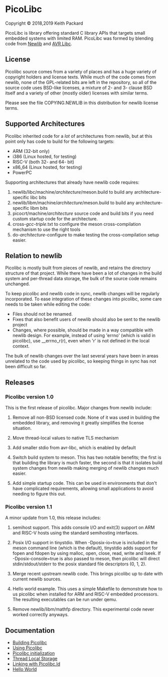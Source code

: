 # PicoLibc
Copyright © 2018,2019 Keith Packard

PicoLibc is library offering standard C library APIs that targets
small embedded systems with limited RAM. PicoLibc was formed by blending
code from [Newlib](http://sourceware.org/newlib/) and
[AVR Libc](https://www.nongnu.org/avr-libc/).

## License

Picolibc source comes from a variety of places and has a huge variety
of copyright holders and license texts. While much of the code comes
from newlib, none of the GPL-related bits are left in the repository,
so all of the source code uses BSD-like licenses, a mixture of 2- and
3- clause BSD itself and a variety of other (mostly older) licenses
with similar terms.

Please see the file COPYING.NEWLIB in this distribution for newlib
license terms.

## Supported Architectures

Picolibc inherited code for a *lot* of architectures from newlib, but
at this point only has code to build for the following targets:

 * ARM (32-bit only)
 * i386 (Linux hosted, for testing)
 * RISC-V (both 32- and 64- bit)
 * x86_64 (Linux hosted, for testing)
 * PowerPC

Supporting architectures that already have newlib code requires:

 1. newlib/libc/machine/_architecture_/meson.build to build any
    architecture-specific libc bits
 2. newlib/libm/machine/_architecture_/meson.build to build any
    architecture-specific libm bits
 3. picocrt/machine/_architecture_ source code and build bits if
    you need custom startup code for the architecture.
 4. cross-_gcc-triple_.txt to configure the meson cross-compilation
    mechanism to use the right tools
 5. do-_architecture_-configure to make testing the cross-compilation
    setup easier.

## Relation to newlib

Picolibc is mostly built from pieces of newlib, and retains the
directory structure of that project. While there have been a lot of
changes in the build system and per-thread data storage, the bulk of
the source code remains unchanged.

To keep picolibc and newlib code in sync, newlib changes will be
regularly incorporated. To ease integration of these changes into
picolibc, some care needs to be taken while editing the code:

 * Files should not be renamed.
 * Fixes that also benefit users of newlib should also be sent to the
   newlib project
 * Changes, where possible, should be made in a way compatible with
   newlib design. For example, instead of using 'errno' (which is
   valid in picolibc), use __errno_r(r), even when 'r' is not defined
   in the local context.

The bulk of newlib changes over the last several years have been in
areas unrelated to the code used by picolibc, so keeping things in
sync has not been difficult so far.

## Releases

### Picolibc version 1.0

This is the first release of picolibc. Major changes from newlib
include:

 1. Remove all non-BSD licensed code. None of it was used in building
    the embedded library, and removing it greatly simplifies the
    license situation.

 2. Move thread-local values to native TLS mechanism

 3. Add smaller stdio from avr-libc, which is enabled by default

 4. Switch build system to meson. This has two notable benefits; the first
    is that building the library is much faster, the second is that
    it isolates build system changes from newlib making merging of
    newlib changes much easier.

 5. Add simple startup code. This can be used in environments that
    don't have complicated requirements, allowing small applications
    to avoid needing to figure this out.

### Picolibc version 1.1

A minor update from 1.0, this release includes:

 1. semihost support. This adds console I/O and exit(3) support on ARM
    and RISC-V hosts using the standard semihosting interfaces.

 2. Posix I/O support in tinystdio. When -Dposix-io=true is included
    in the meson command line (which is the default), tinystdio adds
    support for fopen and fdopen by using malloc, open, close, read,
    write and lseek. If -Dposix-console=true is also passed to meson,
    then picolibc will direct stdin/stdout/stderr to the posix
    standard file descriptors (0, 1, 2).

 3. Merge recent upstream newlib code. This brings picolibc up to date
    with current newlib sources.

 4. Hello world example. This uses a simple Makefile to demonstrate
    how to us picolibc when installed for ARM and RISC-V embedded
    processors. The resulting executables can be run under qemu.

 5. Remove newlib/libm/mathfp directory. This experimental code never
    worked correctly anyways.

## Documentation

 * [Building Picolibc](doc/build.md)
 * [Using Picolibc](doc/using.md)
 * [Picolibc initialization](doc/init.md)
 * [Thread Local Storage](doc/tls.md)
 * [Linking with Picolibc.ld](doc/linking.md)
 * [Hello World](hello-world/README.md)
